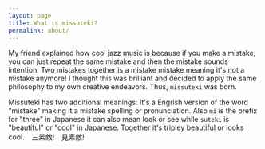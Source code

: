 ```yaml
---
layout: page
title: What is missuteki?
permalink: about/
---
```


My friend explained how cool jazz music is because if you make a mistake, you can just repeat
the same mistake and then the mistake sounds intention. Two mistakes together is a mistake mistake
meaning it's not a mistake anymore! I thought this was brilliant and decided to apply the same
philosophy to my own creative endeavors. Thus, `missuteki` was born.

Missuteki has two additional meanings: It's a Engrish version of the word "mistake" making it a mistake spelling or pronunciation. Also
`mi` is the prefix for "three" in Japanese it can also mean look or see while
`suteki` is "beautiful" or "cool" in Japanese. Together it's tripley beautiful or looks cool.　三素敵!　見素敵!
